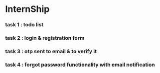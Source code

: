 # InternShip

### task 1 : todo list
### task 2 : login & registration form
### task 3 : otp sent to email & to verify it
### task 4 : forgot password functionality with email notification